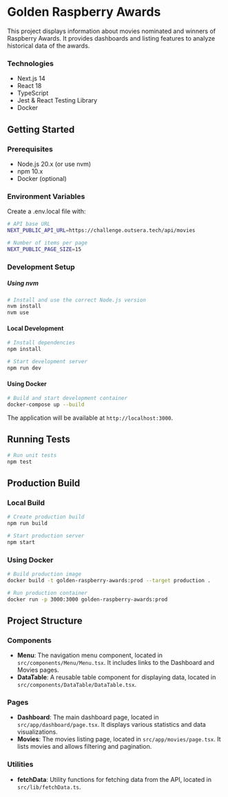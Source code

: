 # Golden Raspberry Awards

This project displays information about movies nominated and winners of Raspberry Awards. It provides dashboards and listing features to analyze historical data of the awards.

### Technologies
- Next.js 14
- React 18
- TypeScript
- Jest & React Testing Library
- Docker

## Getting Started

### Prerequisites
- Node.js 20.x (or use nvm)
- npm 10.x
- Docker (optional)

### Environment Variables

Create a .env.local file with:

```bash
# API base URL
NEXT_PUBLIC_API_URL=https://challenge.outsera.tech/api/movies

# Number of items per page
NEXT_PUBLIC_PAGE_SIZE=15
```

### Development Setup

##### Using nvm
```bash
# Install and use the correct Node.js version
nvm install
nvm use
```

#### Local Development
```bash
# Install dependencies
npm install

# Start development server
npm run dev
```

#### Using Docker
```bash
# Build and start development container
docker-compose up --build
```

The application will be available at `http://localhost:3000`.

## Running Tests
```bash
# Run unit tests
npm test
```

## Production Build

### Local Build
```bash
# Create production build
npm run build

# Start production server
npm start
```

### Using Docker
```bash
# Build production image
docker build -t golden-raspberry-awards:prod --target production .

# Run production container
docker run -p 3000:3000 golden-raspberry-awards:prod
```

## Project Structure

### Components

- **Menu**: The navigation menu component, located in `src/components/Menu/Menu.tsx`. It includes links to the Dashboard and Movies pages.
- **DataTable**: A reusable table component for displaying data, located in `src/components/DataTable/DataTable.tsx`.

### Pages

- **Dashboard**: The main dashboard page, located in `src/app/dashboard/page.tsx`. It displays various statistics and data visualizations.
- **Movies**: The movies listing page, located in `src/app/movies/page.tsx`. It lists movies and allows filtering and pagination.

### Utilities

- **fetchData**: Utility functions for fetching data from the API, located in `src/lib/fetchData.ts`.

